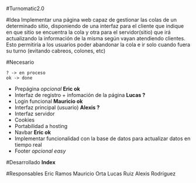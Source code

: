 #Turnomatic2.0


#Idea
Implementar una página web capaz de gestionar las colas de un determinado sitio, disponiendo de una interfaz para el cliente que indique en que sitio se encuentra la cola y otra para el servidor(sitio) que irá actualizando la información de la misma según vayan atendiendo clientes. Esto permitiría a los usuarios poder abandonar la cola e ir solo cuando fuera su turno (evitando cabreos, colones, etc)



	

#Necesario

	? -> en proceso 
	ok -> done

- Prepágina *opcional*   **Eric ok**
- Interfaz de registro + infomación de la página    **Lucas ?** 
- Login funcional   **Mauricio ok**
- Interfaz principal (usuario)   **Alexis ?**
- Interfaz servidor
- Cookies
- Portabilidad a hosting  
- Navbar   **Eric ok**
- Implementar funcionalidad con la base de datos para actualizar datos en tiempo real
- Footer *opcional easy*


#Desarrollado
**Index**


#Responsables
     Eric Ramos
     Mauricio Orta
     Lucas Ruiz
     Alexis Rodríguez
